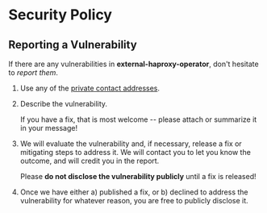 # Security Policy

## Reporting a Vulnerability

If there are any vulnerabilities in **external-haproxy-operator**, don't hesitate to _report them_.

1. Use any of the [private contact addresses](https://github.com/ullbergm/external-haproxy-operator#support).
2. Describe the vulnerability.

   If you have a fix, that is most welcome -- please attach or summarize it in your message!

3. We will evaluate the vulnerability and, if necessary, release a fix or mitigating steps to address it. We will contact you to let you know the outcome, and will credit you in the report.

   Please **do not disclose the vulnerability publicly** until a fix is released!

4. Once we have either a) published a fix, or b) declined to address the vulnerability for whatever reason, you are free to publicly disclose it.
